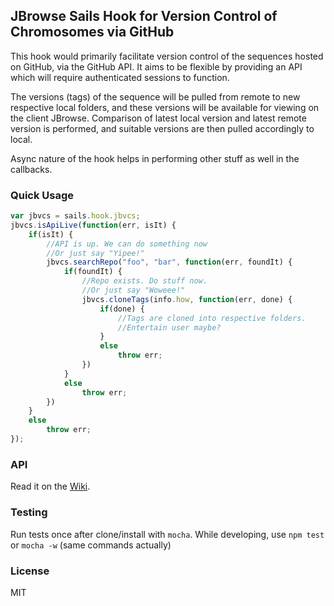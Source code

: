## JBrowse Sails Hook for Version Control of Chromosomes via GitHub

This hook would primarily facilitate version control of the sequences hosted on GitHub, via the GitHub API. It aims to be flexible by providing an API which will require authenticated sessions to function.

The versions (tags) of the sequence will be pulled from remote to new respective local folders, and these versions will be available for viewing on the client JBrowse. Comparison of latest local version and latest remote version is performed, and suitable versions are then pulled accordingly to local. 

Async nature of the hook helps in performing other stuff as well in the callbacks. 

### Quick Usage

```javascript
var jbvcs = sails.hook.jbvcs;
jbvcs.isApiLive(function(err, isIt) {
	if(isIt) {
		//API is up. We can do something now
		//Or just say "Yipee!"
		jbvcs.searchRepo("foo", "bar", function(err, foundIt) {
			if(foundIt) {
				//Repo exists. Do stuff now.
				//Or just say "Woweee!"
				jbvcs.cloneTags(info.how, function(err, done) {
					if(done) {
						//Tags are cloned into respective folders. 
						//Entertain user maybe?
					}
					else
						throw err;
				})
			}
			else
				throw err;
		})
	}
	else
		throw err;
});
```

### API

Read it on the [Wiki](../../wiki).

### Testing
Run tests once after clone/install with ```mocha```.
While developing, use ```npm test``` or ```mocha -w``` (same commands actually)

### License
MIT